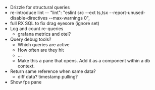 - Drizzle for structural queries
- re-introduce lint -- "lint": "eslint src --ext ts,tsx --report-unused-disable-directives --max-warnings 0",
- full RX SQL to fix drag eyesore (ignore set)
- Log and count re-queries
  - grafana metrics and otel?
- Query debug tools?
  - Which queries are active
  - How often are they hit
  - ...
  - Make this a pane that opens. Add it as a component within a db context.
- Return same reference when same data?
  - diff data? timestamp pulling?
- Show fps pane
